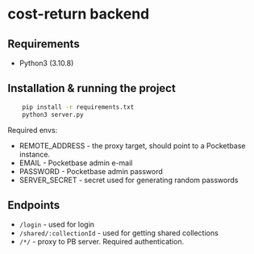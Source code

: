 # cost-return backend

## Requirements

- Python3 (3.10.8)

## Installation & running the project

```bash
    pip install -r requirements.txt
    python3 server.py
```

Required envs:
- REMOTE_ADDRESS - the proxy target, should point to a Pocketbase instance.
- EMAIL - Pocketbase admin e-mail
- PASSWORD - Pocketbase admin password
- SERVER_SECRET - secret used for generating random passwords

## Endpoints

- `/login` - used for login
- `/shared/:collectionId` - used for getting shared collections
- `/*/` - proxy to PB server. Required authentication.
